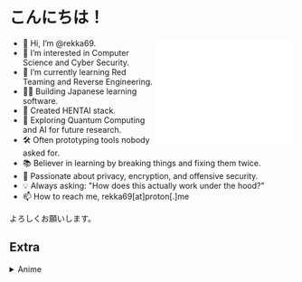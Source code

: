 
# こんにちは！
<div>
<img align="right" src="/metrics.svg" width="49%">

- 👋 Hi, I’m @rekka69.  
- 👀 I’m interested in Computer Science and Cyber Security.  
- 🌱 I’m currently learning Red Teaming and Reverse Engineering.  
- 🐱‍👤 Building Japanese learning software.  
- 🎉 Created HENTAI stack.
- 🧠 Exploring Quantum Computing and AI for future research.  
- 🛠️ Often prototyping tools nobody asked for.  
- 📚 Believer in learning by breaking things and fixing them twice.  
- 🔐 Passionate about privacy, encryption, and offensive security.  
- 💡 Always asking: "How does this actually work under the hood?" 
- 📫 How to reach me, rekka69[at]proton[.]me

よろしくお願いします。

</div>


## Extra

<details>
  <summary>Anime</summary>
  <img src="/metrics.anilist.svg">
</details>
  


<!---
rekka69/rekka69 is a ✨ special ✨ repository because its `README.md` (this file) appears on your GitHub profile.
You can click the Preview link to take a look at your changes.
--->
